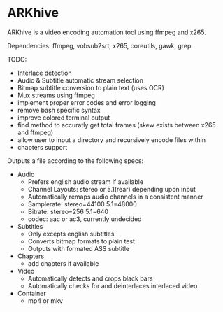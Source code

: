 ARKhive
=======

ARKhive is a video encoding automation tool using ffmpeg and x265.

Dependencies: ffmpeg, vobsub2srt, x265, coreutils, gawk, grep

TODO:
  * Interlace detection
  * Audio & Subtitle automatic stream selection
  * Bitmap subtitle conversion to plain text (uses OCR)
  * Mux streams using ffmpeg
  * implement proper error codes and error logging
  * remove bash specific syntax
  * improve colored terminal output
  * find method to accuratly get total frames (skew exists between x265 and ffmpeg)
  * allow user to input a directory and recursively encode files within
  * chapters support

Outputs a file according to the following specs:
  * Audio
    + Prefers english audio stream if available
    + Channel Layouts: stereo or 5.1(rear) depending upon input
    + Automatically remaps audio channels in a consistent manner
    + Samplerate: stereo=44100 5.1=48000
    + Bitrate: stereo=256 5.1=640
    + codec: aac or ac3, currently undecided
  * Subtitles
    + Only excepts english subtitles
    + Converts bitmap formats to plain test
    + Outputs with formated ASS subtitle
  * Chapters
    + add chapters if available
  * Video
    + Automatically detects and crops black bars
    + Automatically checks for and deinterlaces interlaced video
  * Container
    + mp4 or mkv